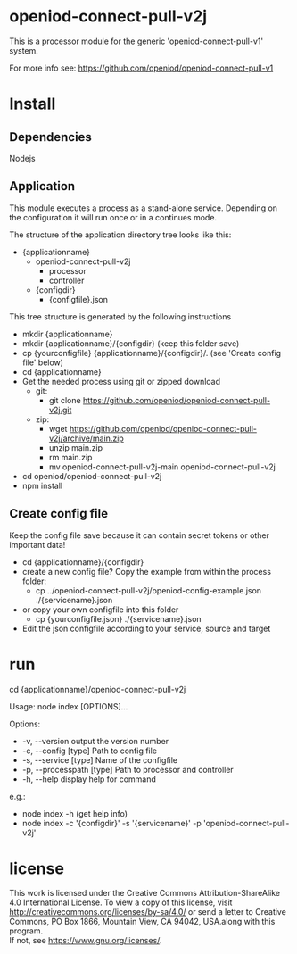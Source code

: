 # openiod-connect-pull-v2j

This is a processor module for the generic 'openiod-connect-pull-v1' system.

For more info see: https://github.com/openiod/openiod-connect-pull-v1

# Install
## Dependencies
Nodejs
## Application
This module executes a process as a stand-alone service. Depending on the configuration
it will run once or in a continues mode.


The structure of the application directory tree looks like this:

* {applicationname}
  * openiod-connect-pull-v2j
    * processor
    * controller
  * {configdir}
    * {configfile}.json

This tree structure is generated by the following instructions
* mkdir {applicationname}
* mkdir {applicationname}/{configdir}  (keep this folder save)
* cp {yourconfigfile} {applicationname}/{configdir}/.  (see 'Create config file' below)
* cd {applicationname}
* Get the needed process using git or zipped download
  * git:
    * git clone https://github.com/openiod/openiod-connect-pull-v2j.git
  * zip:
    * wget https://github.com/openiod/openiod-connect-pull-v2j/archive/main.zip
    * unzip main.zip
    * rm main.zip
    * mv openiod-connect-pull-v2j-main openiod-connect-pull-v2j
* cd openiod/openiod-connect-pull-v2j
* npm install


## Create config file
Keep the config file save because it can contain secret tokens or other important data!
* cd {applicationname}/{configdir}
* create a new config file? Copy the example from within the process folder:
  * cp ../openiod-connect-pull-v2j/openiod-config-example.json ./{servicename}.json
* or copy your own configfile into this folder
  * cp {yourconfigfile.json} ./{servicename}.json   
* Edit the json configfile according to your service, source and target  
# run
cd {applicationname}/openiod-connect-pull-v2j

Usage: node index [OPTIONS]...

Options:
*  -v, --version             output the version number
*  -c, --config [type]       Path to config file
*  -s, --service [type]      Name of the configfile
*  -p, --processpath [type]  Path to processor and controller
*  -h, --help                display help for command

e.g.:
* node index -h  (get help info)
* node index -c '{configdir}' -s '{servicename}' -p 'openiod-connect-pull-v2j'

# license
This work is licensed under the Creative Commons Attribution-ShareAlike 4.0 International License.
To view a copy of this license, visit http://creativecommons.org/licenses/by-sa/4.0/ or
send a letter to Creative Commons, PO Box 1866, Mountain View, CA 94042, USA.along with this program.  
If not, see <https://www.gnu.org/licenses/>.
